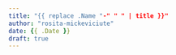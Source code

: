 ```yaml
---
title: "{{ replace .Name "-" " " | title }}"
author: "rosita-mickeviciute"
date: {{ .Date }}
draft: true
---
```

